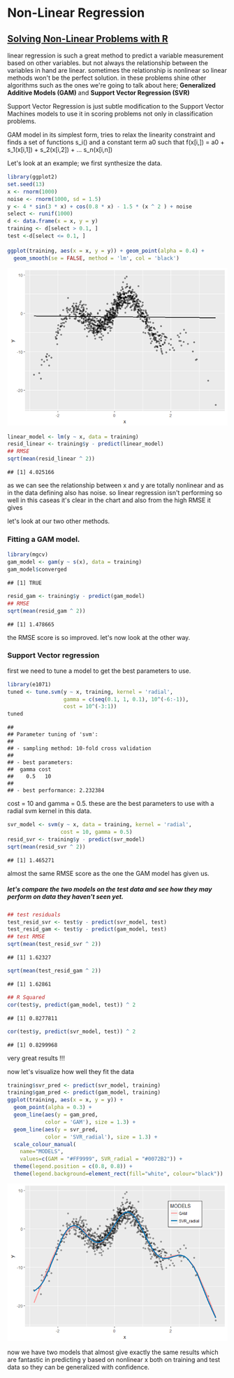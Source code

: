 Non-Linear Regression
================

[Solving Non-Linear Problems with R](https://github.com/MNoorFawi/nonlinear-regression)
----------------------------------

linear regression is such a great method to predict a variable measurement based on other variables. but not always the relationship between the variables in hand are linear. sometimes the relationship is nonlinear so linear methods won't be the perfect solution. in these problems shine other algorithms such as the ones we're going to talk about here; **Generalized Additive Models (GAM)** and **Support Vector Regression (SVR)**

Support Vector Regression is just subtle modification to the Support Vector Machines models to use it in scoring problems not only in classification problems.

GAM model in its simplest form, tries to relax the linearity constraint and finds a set of functions s\_i() and a constant term a0 such that f(x\[i,\]) = a0 + s\_1(x\[i,1\]) + s\_2(x\[i,2\]) + ... s\_n(x\[i,n\])

Let's look at an example; we first synthesize the data.

``` r
library(ggplot2)
set.seed(13)
x <- rnorm(1000)
noise <- rnorm(1000, sd = 1.5)
y <- 4 * sin(3 * x) + cos(0.8 * x) - 1.5 * (x ^ 2 ) + noise
select <- runif(1000)
d <- data.frame(x = x, y = y)
training <- d[select > 0.1, ]
test <-d[select <= 0.1, ]

ggplot(training, aes(x = x, y = y)) + geom_point(alpha = 0.4) +
  geom_smooth(se = FALSE, method = 'lm', col = 'black')
```

![](nonlinearity_files/figure-markdown_github/data-1.png)

``` r
linear_model <- lm(y ~ x, data = training)
resid_linear <- training$y - predict(linear_model)
## RMSE
sqrt(mean(resid_linear ^ 2))
```

    ## [1] 4.025166

as we can see the relationship between x and y are totally nonlinear and as in the data defining also has noise. so linear regression isn't performing so well in this caseas it's clear in the chart and also from the high RMSE it gives

let's look at our two other methods.

### Fitting a GAM model.

``` r
library(mgcv)
gam_model <- gam(y ~ s(x), data = training)
gam_model$converged
```

    ## [1] TRUE

``` r
resid_gam <- training$y - predict(gam_model)
## RMSE
sqrt(mean(resid_gam ^ 2))
```

    ## [1] 1.478665

the RMSE score is so improved. let's now look at the other way.

### Support Vector regression

first we need to tune a model to get the best parameters to use.

``` r
library(e1071)
tuned <- tune.svm(y ~ x, training, kernel = 'radial',
                  gamma = c(seq(0.1, 1, 0.1), 10^(-6:-1)),
                  cost = 10^(-3:1))
tuned
```

    ## 
    ## Parameter tuning of 'svm':
    ## 
    ## - sampling method: 10-fold cross validation 
    ## 
    ## - best parameters:
    ##  gamma cost
    ##    0.5   10
    ## 
    ## - best performance: 2.232384

cost = 10 and gamma = 0.5. these are the best parameters to use with a radial svm kernel in this data.

``` r
svr_model <- svm(y ~ x, data = training, kernel = 'radial',
                 cost = 10, gamma = 0.5)
resid_svr <- training$y - predict(svr_model)
sqrt(mean(resid_svr ^ 2))
```

    ## [1] 1.465271

almost the same RMSE score as the one the GAM model has given us.

##### let's compare the two models on the test data and see how they may perform on data they haven't seen yet.

``` r
## test residuals
test_resid_svr <- test$y - predict(svr_model, test)
test_resid_gam <- test$y - predict(gam_model, test)
## test RMSE
sqrt(mean(test_resid_svr ^ 2))
```

    ## [1] 1.62327

``` r
sqrt(mean(test_resid_gam ^ 2))
```

    ## [1] 1.62861

``` r
## R Squared
cor(test$y, predict(gam_model, test)) ^ 2
```

    ## [1] 0.8277811

``` r
cor(test$y, predict(svr_model, test)) ^ 2
```

    ## [1] 0.8299968

very great results !!!

now let's visualize how well they fit the data

``` r
training$svr_pred <- predict(svr_model, training)
training$gam_pred <- predict(gam_model, training)
ggplot(training, aes(x = x, y = y)) + 
  geom_point(alpha = 0.3) + 
  geom_line(aes(y = gam_pred, 
            color = 'GAM'), size = 1.3) +
  geom_line(aes(y = svr_pred, 
            color = 'SVR_radial'), size = 1.3) +
  scale_colour_manual(
    name="MODELS", 
    values=c(GAM = "#FF9999", SVR_radial = "#0072B2")) +
  theme(legend.position = c(0.8, 0.8)) +
  theme(legend.background=element_rect(fill="white", colour="black"))
```

![](nonlinearity_files/figure-markdown_github/visuals-1.png)

now we have two models that almost give exactly the same results which are fantastic in predicting y based on nonlinear x both on training and test data so they can be generalized with confidence.

